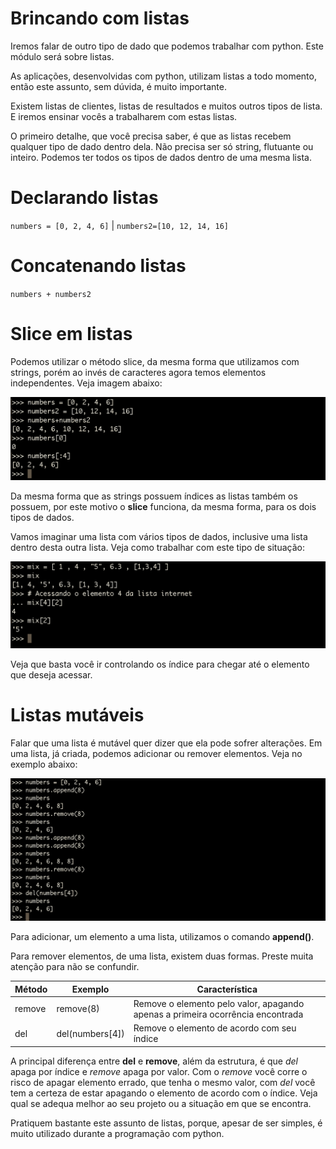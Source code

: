 # Brincando com listas

Iremos falar de outro tipo de dado que podemos trabalhar com python. Este módulo será sobre listas.

As aplicações, desenvolvidas com python, utilizam listas a todo momento, então este assunto, sem dúvida, é muito importante.

Existem listas de clientes, listas de resultados e muitos outros tipos de lista. E iremos ensinar vocês a trabalharem com estas listas.

O primeiro detalhe, que você precisa saber, é que as listas recebem qualquer tipo de dado dentro dela. Não precisa ser só string, flutuante ou inteiro. Podemos ter todos os tipos de dados dentro de uma mesma lista.

# Declarando listas

`numbers = [0, 2, 4, 6]` | `numbers2=[10, 12, 14, 16]`

# Concatenando listas

`numbers + numbers2`

# Slice em listas

Podemos utilizar o método slice, da mesma forma que utilizamos com strings, porém ao invés de caracteres agora temos elementos independentes. Veja imagem abaixo:

![python_listas_slice](./images/python_listas_slice.png "python_listas_slice")

Da mesma forma que as strings possuem índices as listas também os possuem, por este motivo o **slice** funciona, da mesma forma, para os dois tipos de dados.

Vamos imaginar uma lista com vários tipos de dados, inclusive uma lista dentro desta outra lista. Veja como trabalhar com este tipo de situação:

![python_listas_mix](./images/python_listas_mix.png "python_listas_mix")

Veja que basta você ir controlando os índice para chegar até o elemento que deseja acessar.

# Listas mutáveis

Falar que uma lista é mutável quer dizer que ela pode sofrer alterações. Em uma lista, já criada, podemos adicionar ou remover elementos. Veja no exemplo abaixo:

![python_remove_del](./images/python_remove_del.png "python_remove_del")

Para adicionar, um elemento a uma lista, utilizamos o comando **append()**.

Para remover elementos, de uma lista, existem duas formas. Preste muita atenção para não se confundir.

Método | Exemplo    | Característica
---------- | -------------- | ----------------
remove | remove(8) | Remove o elemento pelo valor, apagando apenas a primeira ocorrência encontrada
del        | del(numbers[4]) | Remove o elemento de acordo com seu índice

A principal diferença entre **del** e **remove**, além da estrutura, é que *del* apaga por índice e *remove* apaga por valor. Com o *remove* você corre o risco de apagar elemento errado, que tenha o mesmo valor, com *del* você tem a certeza de estar apagando o elemento de acordo com o índice. Veja qual se adequa melhor ao seu projeto ou a situação em que se encontra.

Pratiquem bastante este assunto de listas, porque, apesar de ser simples, é muito utilizado durante a programação com python.